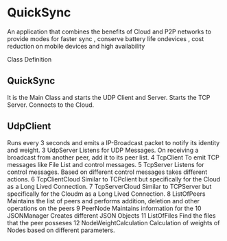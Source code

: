 # QuickSync
An application that combines the benefits of Cloud and P2P networks to provide modes for faster sync , conserve battery life ondevices , cost reduction on mobile devices and high availability

Class Definition
##	QuickSync
It is the Main Class and starts the UDP Client and Server.  Starts the TCP Server. Connects to the Cloud.
##	UdpClient	
Runs every 3 seconds and emits a IP-Broadcast packet to notify its identity and weight.
3	UdpServer	Listens for UDP Messages. On receiving a broadcast from another peer, add it to its peer list.
4	TcpClient	To emit TCP messages like File List and control messages.
5	TcpServer	Listens for control messages. Based on different control messages takes different actions.
6	TcpClientCloud	Similar to TCPclient but specifically for the Cloud as a Long Lived Connection.
7	TcpServerCloud	Similar to TCPServer but specifically for the Cloudm as a Long Lived Connection.
8	ListOfPeers	Maintains the list of peers and performs addition, deletion and other operations on the peers
9	PeerNode	Maintains information for the 
10	JSONManager	Creates different JSON Objects
11	ListOfFiles	Find the files that the peer posseses
12	NodeWeightCalculation	Calculation of weights of Nodes based on different parameters.


